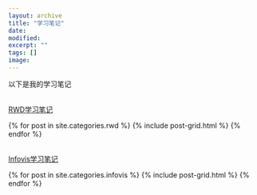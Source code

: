 ```yaml
---
layout: archive
title: "学习笔记"
date: 
modified:
excerpt: ""
tags: []
image: 
---
```


以下是我的学习笔记


<br/>[RWD学习笔记](https://690244957.github.io/posts/rwd)
<div class="tiles">
{% for post in site.categories.rwd %}
  {% include post-grid.html %}
{% endfor %}
</div><!-- /.tiles 把所有categories 有 rwd 的列出来-->


<br/>[Infovis学习笔记](https://690244957.github.io/posts/infovis)
<div class="tiles">
{% for post in site.categories.infovis %}
  {% include post-grid.html %}
{% endfor %}
</div><!-- /.tiles 把所有categories 有 infovis 的列出来-->
